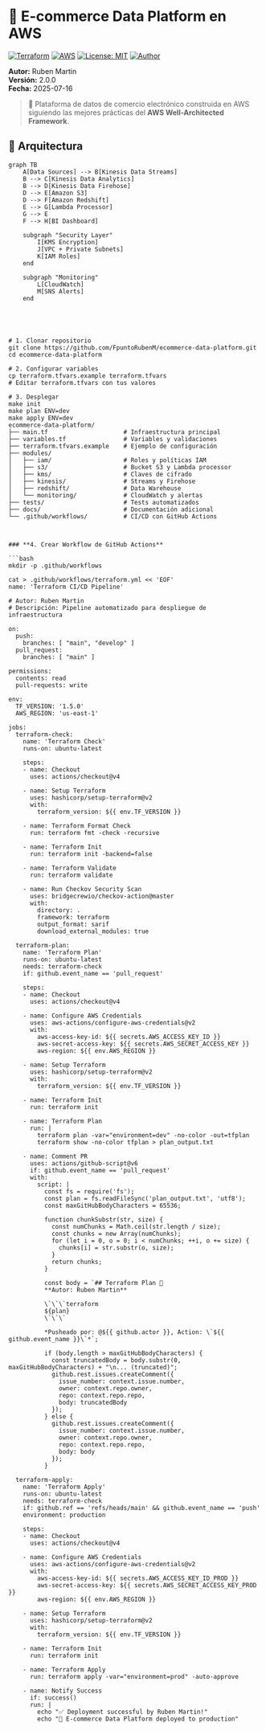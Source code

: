 # 🏪 E-commerce Data Platform en AWS

[![Terraform](https://img.shields.io/badge/Terraform-1.5%2B-623CE4?style=flat-square&logo=terraform)](https://www.terraform.io/)
[![AWS](https://img.shields.io/badge/AWS-Cloud-FF9900?style=flat-square&logo=amazon-aws)](https://aws.amazon.com/)
[![License: MIT](https://img.shields.io/badge/License-MIT-yellow.svg?style=flat-square)](https://opensource.org/licenses/MIT)
[![Author](https://img.shields.io/badge/Author-Ruben%20Martin-blue?style=flat-square)](https://github.com/FpuntoRubenM)

**Autor:** Ruben Martin  
**Versión:** 2.0.0  
**Fecha:** 2025-07-16  

> 🚀 Plataforma de datos de comercio electrónico construida en AWS siguiendo las mejores prácticas del **AWS Well-Architected Framework**.

## 📸 Arquitectura

```mermaid
graph TB
    A[Data Sources] --> B[Kinesis Data Streams]
    B --> C[Kinesis Data Analytics]
    B --> D[Kinesis Data Firehose]
    D --> E[Amazon S3]
    D --> F[Amazon Redshift]
    E --> G[Lambda Processor]
    G --> E
    F --> H[BI Dashboard]
    
    subgraph "Security Layer"
        I[KMS Encryption]
        J[VPC + Private Subnets]
        K[IAM Roles]
    end
    
    subgraph "Monitoring"
        L[CloudWatch]
        M[SNS Alerts]
    end





# 1. Clonar repositorio
git clone https://github.com/FpuntoRubenM/ecommerce-data-platform.git
cd ecommerce-data-platform

# 2. Configurar variables
cp terraform.tfvars.example terraform.tfvars
# Editar terraform.tfvars con tus valores

# 3. Desplegar
make init
make plan ENV=dev
make apply ENV=dev
ecommerce-data-platform/
├── main.tf                     # Infraestructura principal
├── variables.tf                # Variables y validaciones
├── terraform.tfvars.example    # Ejemplo de configuración
├── modules/
│   ├── iam/                    # Roles y políticas IAM
│   ├── s3/                     # Bucket S3 y Lambda processor
│   ├── kms/                    # Claves de cifrado
│   ├── kinesis/                # Streams y Firehose
│   ├── redshift/               # Data Warehouse
│   └── monitoring/             # CloudWatch y alertas
├── tests/                      # Tests automatizados
├── docs/                       # Documentación adicional
└── .github/workflows/          # CI/CD con GitHub Actions



### **4. Crear Workflow de GitHub Actions**

```bash
mkdir -p .github/workflows

cat > .github/workflows/terraform.yml << 'EOF'
name: 'Terraform CI/CD Pipeline'

# Autor: Ruben Martin
# Descripción: Pipeline automatizado para despliegue de infraestructura

on:
  push:
    branches: [ "main", "develop" ]
  pull_request:
    branches: [ "main" ]

permissions:
  contents: read
  pull-requests: write

env:
  TF_VERSION: '1.5.0'
  AWS_REGION: 'us-east-1'

jobs:
  terraform-check:
    name: 'Terraform Check'
    runs-on: ubuntu-latest
    
    steps:
    - name: Checkout
      uses: actions/checkout@v4

    - name: Setup Terraform
      uses: hashicorp/setup-terraform@v2
      with:
        terraform_version: ${{ env.TF_VERSION }}

    - name: Terraform Format Check
      run: terraform fmt -check -recursive

    - name: Terraform Init
      run: terraform init -backend=false

    - name: Terraform Validate
      run: terraform validate

    - name: Run Checkov Security Scan
      uses: bridgecrewio/checkov-action@master
      with:
        directory: .
        framework: terraform
        output_format: sarif
        download_external_modules: true

  terraform-plan:
    name: 'Terraform Plan'
    runs-on: ubuntu-latest
    needs: terraform-check
    if: github.event_name == 'pull_request'
    
    steps:
    - name: Checkout
      uses: actions/checkout@v4

    - name: Configure AWS Credentials
      uses: aws-actions/configure-aws-credentials@v2
      with:
        aws-access-key-id: ${{ secrets.AWS_ACCESS_KEY_ID }}
        aws-secret-access-key: ${{ secrets.AWS_SECRET_ACCESS_KEY }}
        aws-region: ${{ env.AWS_REGION }}

    - name: Setup Terraform
      uses: hashicorp/setup-terraform@v2
      with:
        terraform_version: ${{ env.TF_VERSION }}

    - name: Terraform Init
      run: terraform init

    - name: Terraform Plan
      run: |
        terraform plan -var="environment=dev" -no-color -out=tfplan
        terraform show -no-color tfplan > plan_output.txt

    - name: Comment PR
      uses: actions/github-script@v6
      if: github.event_name == 'pull_request'
      with:
        script: |
          const fs = require('fs');
          const plan = fs.readFileSync('plan_output.txt', 'utf8');
          const maxGitHubBodyCharacters = 65536;
          
          function chunkSubstr(str, size) {
            const numChunks = Math.ceil(str.length / size);
            const chunks = new Array(numChunks);
            for (let i = 0, o = 0; i < numChunks; ++i, o += size) {
              chunks[i] = str.substr(o, size);
            }
            return chunks;
          }
          
          const body = `## Terraform Plan 🚀
          **Autor: Ruben Martin**
          
          \`\`\`terraform
          ${plan}
          \`\`\`
          
          *Pusheado por: @${{ github.actor }}, Action: \`${{ github.event_name }}\`*`;
          
          if (body.length > maxGitHubBodyCharacters) {
            const truncatedBody = body.substr(0, maxGitHubBodyCharacters) + "\n... (truncated)";
            github.rest.issues.createComment({
              issue_number: context.issue.number,
              owner: context.repo.owner,
              repo: context.repo.repo,
              body: truncatedBody
            });
          } else {
            github.rest.issues.createComment({
              issue_number: context.issue.number,
              owner: context.repo.owner,
              repo: context.repo.repo,
              body: body
            });
          }

  terraform-apply:
    name: 'Terraform Apply'
    runs-on: ubuntu-latest
    needs: terraform-check
    if: github.ref == 'refs/heads/main' && github.event_name == 'push'
    environment: production
    
    steps:
    - name: Checkout
      uses: actions/checkout@v4

    - name: Configure AWS Credentials
      uses: aws-actions/configure-aws-credentials@v2
      with:
        aws-access-key-id: ${{ secrets.AWS_ACCESS_KEY_ID_PROD }}
        aws-secret-access-key: ${{ secrets.AWS_SECRET_ACCESS_KEY_PROD }}
        aws-region: ${{ env.AWS_REGION }}

    - name: Setup Terraform
      uses: hashicorp/setup-terraform@v2
      with:
        terraform_version: ${{ env.TF_VERSION }}

    - name: Terraform Init
      run: terraform init

    - name: Terraform Apply
      run: terraform apply -var="environment=prod" -auto-approve

    - name: Notify Success
      if: success()
      run: |
        echo "✅ Deployment successful by Ruben Martin!"
        echo "🚀 E-commerce Data Platform deployed to production"
